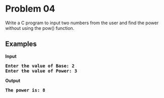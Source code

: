 # Problem 04

Write a C program to input two numbers from the user and find the power without using the pow() function.

## Examples
<b>Input<b><br>
<pre>Enter the value of Base: 2
Enter the value of Power: 3
</pre> 
<b>Output<b><br>
<pre>The power is: 8</pre>


